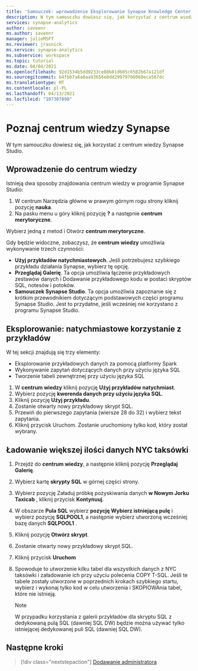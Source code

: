 ```yaml
---
title: 'Samouczek: wprowadzenie Eksplorowanie Synapse Knowledge Center'
description: W tym samouczku dowiesz się, jak korzystać z centrum wiedzy Synapse.
services: synapse-analytics
author: saveenr
ms.author: saveenr
manager: julieMSFT
ms.reviewer: jrasnick
ms.service: synapse-analytics
ms.subservice: workspace
ms.topic: tutorial
ms.date: 04/04/2021
ms.openlocfilehash: 92d1534b5dd0233ce88b81d605c6502b67a121df
ms.sourcegitcommit: b4fbb7a6a0aa93656e8dd29979786069eca567dc
ms.translationtype: MT
ms.contentlocale: pl-PL
ms.lasthandoff: 04/13/2021
ms.locfileid: "107307898"
---
```

# <a name="explore-the-synapse-knowledge-center"></a>Poznaj centrum wiedzy Synapse

W tym samouczku dowiesz się, jak korzystać z centrum wiedzy Synapse Studio.

## <a name="introduction-to-the-knowledge-center"></a>Wprowadzenie do centrum wiedzy

Istnieją dwa sposoby znajdowania centrum wiedzy w programie Synapse Studio:

  1. W centrum Narzędzia główne w prawym górnym rogu strony kliknij pozycję **nauka**.
  2. Na pasku menu u góry kliknij pozycję **?** a następnie **centrum merytoryczne**.

Wybierz jedną z metod i Otwórz **centrum merytoryczne**.

Gdy będzie widoczne, zobaczysz, że **centrum wiedzy** umożliwia wykonywanie trzech czynności:
* **Użyj przykładów natychmiastowych**. Jeśli potrzebujesz szybkiego przykładu działania Synapse, wybierz tę opcję.
* **Przeglądaj Galerię**. Ta opcja umożliwia łączenie przykładowych zestawów danych i Dodawanie przykładowego kodu w postaci skryptów SQL, notesów i potoków.
* **Samouczek Synapse Studio**. Ta opcja umożliwia zapoznanie się z krótkim przewodnikiem dotyczącym podstawowych części programu Synapse Studio. Jest to przydatne, jeśli wcześniej nie korzystano z programu Synapse Studio.

## <a name="exploring-use-samples-immediately"></a>Eksplorowanie: natychmiastowe korzystanie z przykładów

W tej sekcji znajdują się trzy elementy:
* Eksplorowanie przykładowych danych za pomocą platformy Spark
* Wykonywanie zapytań dotyczących danych przy użyciu języka SQL
* Tworzenie tabeli zewnętrznej przy użyciu języka SQL

1. W **centrum wiedzy** kliknij pozycję **Użyj przykładów natychmiast**.
1. Wybierz pozycję **kwerenda danych przy użyciu języka SQL**.
1. Kliknij pozycję **Użyj przykładu**.
1. Zostanie otwarty nowy przykładowy skrypt SQL.
1. Przewiń do pierwszego zapytania (wiersze 28 do 32) i wybierz tekst zapytania.
1. Kliknij przycisk Uruchom. Zostanie uruchomiony tylko kod, który został wybrany.

## <a name="loading-more-nyc-taxi-data"></a>Ładowanie większej ilości danych NYC taksówki

1. Przejdź do **centrum wiedzy**, a następnie kliknij pozycję **Przeglądaj Galerię**.
1. Wybierz kartę **skrypty SQL** w górnej części strony.
1. Wybierz pozycję Załaduj próbkę pozyskiwania danych **w Nowym Jorku Taxicab** , kliknij przycisk **Kontynuuj**.
1. W obszarze **Pula SQL** wybierz **pozycję Wybierz istniejącą pulę** i wybierz pozycję **SQLPOOL1**, a następnie wybierz utworzoną wcześniej bazę danych **SQLPOOL1** .
1. Kliknij pozycję **Otwórz skrypt**.
1. Zostanie otwarty nowy przykładowy skrypt SQL.
1. Kliknij przycisk **Uruchom**
1. Spowoduje to utworzenie kilku tabel dla wszystkich danych z NYC taksówki i załadowanie ich przy użyciu polecenia COPY T-SQL. Jeśli te tabele zostały utworzone w poprzednich krokach szybkiego startu, wybierz i wykonaj tylko kod w celu utworzenia i SKOPIOWAnia tabel, które nie istnieją.

    > [!NOTE] 
    > W przypadku korzystania z galerii przykładów dla skryptu SQL z dedykowaną pulą SQL (dawniej SQL DW) będzie można używać tylko istniejącej dedykowanej puli SQL (dawniej SQL DW).

## <a name="next-steps"></a>Następne kroki

> [!div class="nextstepaction"]
> [Dodawanie administratora](get-started-add-admin.md)

